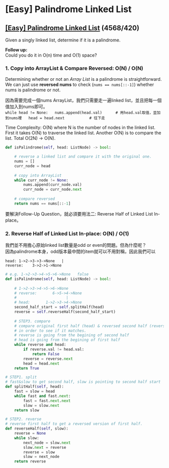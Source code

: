 # \[Easy\] Palindrome Linked List

## [\[Easy\] Palindrome Linked List](https://leetcode.com/problems/palindrome-linked-list/) \(4568/420\)

Given a singly linked list, determine if it is a palindrome.

**Follow up:**  
Could you do it in O\(n\) time and O\(1\) space?

### 1. Copy into ArrayList & Compare Reversed: O\(N\) / O\(N\)

Determining whether or not an _Array List_ is a palindrome is straightforward. We can just use **reversed nums** to check \(`nums == nums[::-1]`\) whether nums is palindrome or not.  

因為需要完成一個nums ArrayList，我們只需要走一遍linked list，並且把每一個值加入到nums即可。  
`while head != None:  
    nums.append(head.val)      # 用head.val取值，並加到nums裡  
    head = head.next           # 往下走`

Time Complexity: O\(N\) where N is the number of nodes in the linked list. First it takes O\(N\) to traverse the linked list. Another O\(N\) is to compare the list. Total O\(2N\) -&gt; O\(N\).

```python
def isPalindrome(self, head: ListNode) -> bool:

    # reverse a linked list and compare it with the original one.
    nums = []
    curr_node = head
    
    # copy into ArrayList
    while curr_node != None:
        nums.append(curr_node.val)
        curr_node = curr_node.next
    
    # compare reversed
    return nums == nums[::-1]
```

要解決Follow-Up Question，就必須要用法二: Reverse Half of Linked List In-place。

### 2. Reverse Half of Linked List In-place: O\(N\) / O\(1\)



我們並不用擔心原始linked list數量是odd or even的問題。但為什麼呢？  
因為palindrome本身，odd版本最中間的item就可以不用對稱，因此我們可以

`head: 1->2->3->3->None  
            |`  
`reverse:    3->2->1->None`

```python
# e.g. 1->2->3->4->5->6->None   false
def isPalindrome(self, head: ListNode) -> bool:
    
    # 1->2->3->4->5->6->None 
    # reverse:       6->5->4->None
    #                      |
    # head:       1->2->3->4->None
    second_half_start = self.splitHalf(head)
    reverse = self.reverseHalf(second_half_start)
    
    # STEP3. compare
    # compare original first half (head) & reversed second half (reverse)
    # in order to see if it matches. 
    # reverse is going from the begining of second half
    # head is going from the begining of first half
    while reverse and head:
        if reverse.val != head.val:
            return False
        reverse = reverse.next
        head = head.next
    return True

# STEP1. split 
# fast&slow to get second half, slow is pointing to second half start
def splitHalf(self, head):  
    fast = slow = head
    while fast and fast.next:
        fast = fast.next.next
        slow = slow.next
    return slow

# STEP2. reverse
# reverse first half to get a reversed version of first half.
def reverseHalf(self, slow):       
    reverse = None
    while slow:
        next_node = slow.next
        slow.next = reverse
        reverse = slow
        slow = next_node     
    return reverse
```


